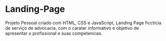 # Landing-Page
Projeto Pessoal criado com HTML, CSS e JavaScript, Landing Page ficcticia  de serviço de advocacia, com o carater informativo e objetivo de apresentar o profissional e suas competencias.
